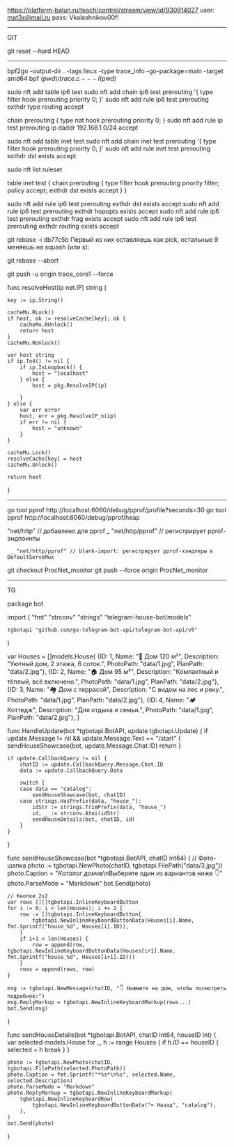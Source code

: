 
https://platform-balun.ru/teach/control/stream/view/id/930914027
user: mat3x@mail.ru
pass: Vkalashnikov00f!

__________________________________________________
GIT

git reset --hard HEAD
____________________________________________________



bpf2go -output-dir . -tags linux -type trace_info -go-package=main -target amd64 bpf $(pwd)/trace.c -- -I$(pwd)



sudo nft add table ip6 test
sudo nft add chain ip6 test prerouting '{ type filter hook prerouting priority 0; }'
sudo nft add rule ip6 test prerouting exthdr type routing accept

chain prerouting {
    type nat hook prerouting priority 0;
}
sudo nft add rule ip test prerouting ip daddr 192.168.1.0/24 accept




sudo nft add table inet test
sudo nft add chain inet test prerouting '{ type filter hook prerouting priority 0; }'
sudo nft add rule inet test prerouting exthdr dst exists accept


sudo nft list ruleset

table inet test {
        chain prerouting {
                type filter hook prerouting priority filter; policy accept;
                exthdr dst exists accept
        }
}


sudo nft add rule ip6 test prerouting exthdr dst exists accept
sudo nft add rule ip6 test prerouting exthdr hopopts exists accept
sudo nft add rule ip6 test prerouting exthdr frag exists accept
sudo nft add rule ip6 test prerouting exthdr routing exists accept



git rebase -i db77c5b 
Первый из них оставляешь как pick, остальные 9 меняешь на squash (или s):

git rebase --abort


git push -u origin trace_core1 --force


func resolveHost(ip net.IP) string {

	key := ip.String()

	cacheMu.RLock()
	if host, ok := resolveCache[key]; ok {
		cacheMu.RUnlock()
		return host
	}
	cacheMu.RUnlock()

	var host string
	if ip.To4() != nil {
		if ip.IsLoopback() {
			host = "localhost"
		} else {
			host = pkg.ResolveIP(ip)

		}
	} else {
		var err error
		host, err = pkg.ResolveIP_n(ip)
		if err != nil {
			host = "unknown"
		}
	}

	cacheMu.Lock()
	resolveCache[key] = host
	cacheMu.Unlock()

	return host
}







_______________________________________________________________________________________________


go tool pprof http://localhost:6060/debug/pprof/profile?seconds=30
go tool pprof http://localhost:6060/debug/pprof/heap



"net/http"      // добавлено для pprof
	_ "net/http/pprof" // регистрирует pprof-эндпоинты

     _ "net/http/pprof" // blank-import: регистрирует pprof-хэндлеры в DefaultServeMux



git checkout ProcNet_monitor
git push --force origin ProcNet_monitor


______________________________________________________________________________________________
TG

package bot

import (
	"fmt"
	"strconv"
	"strings"
	"telegram-house-bot/models"

	tgbotapi "github.com/go-telegram-bot-api/telegram-bot-api/v5"
)

var Houses = []models.House{
	{ID: 1, Name: "🏡 Дом 120 м²", Description: "Уютный дом, 2 этажа, 6 соток.", PhotoPath: "data/1.jpg", PlanPath: "data/2.jpg"},
	{ID: 2, Name: "🏠 Дом 95 м²", Description: "Компактный и тёплый, всё включено.", PhotoPath: "data/1.jpg", PlanPath: "data/2.jpg"},
	{ID: 3, Name: "🏘 Дом с террасой", Description: "С видом на лес и реку.", PhotoPath: "data/1.jpg", PlanPath: "data/2.jpg"},
	{ID: 4, Name: "🏕 Коттедж", Description: "Для отдыха и семьи.", PhotoPath: "data/1.jpg", PlanPath: "data/2.jpg"},
}

func HandleUpdate(bot *tgbotapi.BotAPI, update tgbotapi.Update) {
	if update.Message != nil && update.Message.Text == "/start" {
		sendHouseShowcase(bot, update.Message.Chat.ID)
		return
	}

	if update.CallbackQuery != nil {
		chatID := update.CallbackQuery.Message.Chat.ID
		data := update.CallbackQuery.Data

		switch {
		case data == "catalog":
			sendHouseShowcase(bot, chatID)
		case strings.HasPrefix(data, "house_"):
			idStr := strings.TrimPrefix(data, "house_")
			id, _ := strconv.Atoi(idStr)
			sendHouseDetails(bot, chatID, id)
		}
	}
}

func sendHouseShowcase(bot *tgbotapi.BotAPI, chatID int64) {
	// Фото-шапка
	photo := tgbotapi.NewPhoto(chatID, tgbotapi.FilePath("data/3.jpg"))
	photo.Caption = "*Каталог домов*\nВыберите один из вариантов ниже 👇"
	photo.ParseMode = "Markdown"
	bot.Send(photo)

	// Кнопки 2x2
	var rows [][]tgbotapi.InlineKeyboardButton
	for i := 0; i < len(Houses); i += 2 {
		row := []tgbotapi.InlineKeyboardButton{
			tgbotapi.NewInlineKeyboardButtonData(Houses[i].Name, fmt.Sprintf("house_%d", Houses[i].ID)),
		}
		if i+1 < len(Houses) {
			row = append(row, tgbotapi.NewInlineKeyboardButtonData(Houses[i+1].Name, fmt.Sprintf("house_%d", Houses[i+1].ID)))
		}
		rows = append(rows, row)
	}

	msg := tgbotapi.NewMessage(chatID, "👇 Нажмите на дом, чтобы посмотреть подробнее:")
	msg.ReplyMarkup = tgbotapi.NewInlineKeyboardMarkup(rows...)
	bot.Send(msg)
}

func sendHouseDetails(bot *tgbotapi.BotAPI, chatID int64, houseID int) {
	var selected models.House
	for _, h := range Houses {
		if h.ID == houseID {
			selected = h
			break
		}
	}

	photo := tgbotapi.NewPhoto(chatID, tgbotapi.FilePath(selected.PhotoPath))
	photo.Caption = fmt.Sprintf("*%s*\n%s", selected.Name, selected.Description)
	photo.ParseMode = "Markdown"
	photo.ReplyMarkup = tgbotapi.NewInlineKeyboardMarkup(
		tgbotapi.NewInlineKeyboardRow(
			tgbotapi.NewInlineKeyboardButtonData("⬅️ Назад", "catalog"),
		),
	)
	bot.Send(photo)
}







